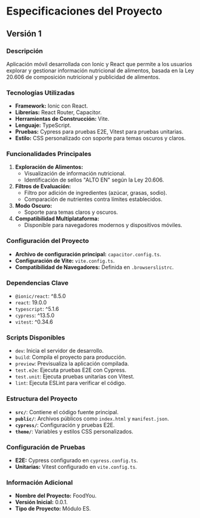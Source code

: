 # Especificaciones del Proyecto

## Versión 1

### Descripción

Aplicación móvil desarrollada con Ionic y React que permite a los usuarios explorar y gestionar información nutricional de alimentos, basada en la Ley 20.606 de composición nutricional y publicidad de alimentos.

### Tecnologías Utilizadas

- **Framework:** Ionic con React.
- **Librerías:** React Router, Capacitor.
- **Herramientas de Construcción:** Vite.
- **Lenguaje:** TypeScript.
- **Pruebas:** Cypress para pruebas E2E, Vitest para pruebas unitarias.
- **Estilo:** CSS personalizado con soporte para temas oscuros y claros.

### Funcionalidades Principales

1. **Exploración de Alimentos:**
   - Visualización de información nutricional.
   - Identificación de sellos "ALTO EN" según la Ley 20.606.
2. **Filtros de Evaluación:**
   - Filtro por adición de ingredientes (azúcar, grasas, sodio).
   - Comparación de nutrientes contra límites establecidos.
3. **Modo Oscuro:**
   - Soporte para temas claros y oscuros.
4. **Compatibilidad Multiplataforma:**
   - Disponible para navegadores modernos y dispositivos móviles.

### Configuración del Proyecto

- **Archivo de configuración principal:** `capacitor.config.ts`.
- **Configuración de Vite:** `vite.config.ts`.
- **Compatibilidad de Navegadores:** Definida en `.browserslistrc`.

### Dependencias Clave

- `@ionic/react`: ^8.5.0
- `react`: 19.0.0
- `typescript`: ^5.1.6
- `cypress`: ^13.5.0
- `vitest`: ^0.34.6

### Scripts Disponibles

- `dev`: Inicia el servidor de desarrollo.
- `build`: Compila el proyecto para producción.
- `preview`: Previsualiza la aplicación compilada.
- `test.e2e`: Ejecuta pruebas E2E con Cypress.
- `test.unit`: Ejecuta pruebas unitarias con Vitest.
- `lint`: Ejecuta ESLint para verificar el código.

### Estructura del Proyecto

- **`src/`**: Contiene el código fuente principal.
- **`public/`**: Archivos públicos como `index.html` y `manifest.json`.
- **`cypress/`**: Configuración y pruebas E2E.
- **`theme/`**: Variables y estilos CSS personalizados.

### Configuración de Pruebas

- **E2E:** Cypress configurado en `cypress.config.ts`.
- **Unitarias:** Vitest configurado en `vite.config.ts`.

### Información Adicional

- **Nombre del Proyecto:** FoodYou.
- **Versión Inicial:** 0.0.1.
- **Tipo de Proyecto:** Módulo ES.
